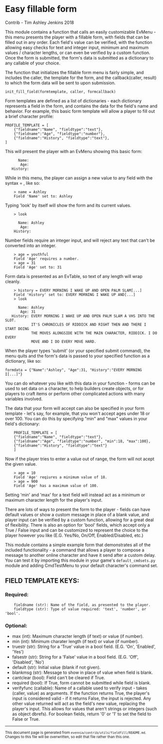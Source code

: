 # Easy fillable form

Contrib - Tim Ashley Jenkins 2018

This module contains a function that calls an easily customizable EvMenu - this
menu presents the player with a fillable form, with fields that can be filled
out in any order. Each field's value can be verified, with the function
allowing easy checks for text and integer input, minimum and maximum values /
character lengths, or can even be verified by a custom function. Once the form
is submitted, the form's data is submitted as a dictionary to any callable of
your choice.

The function that initializes the fillable form menu is fairly simple, and
includes the caller, the template for the form, and the callback(caller, result)
to which the form data will be sent to upon submission.

    init_fill_field(formtemplate, caller, formcallback)

Form templates are defined as a list of dictionaries - each dictionary
represents a field in the form, and contains the data for the field's name and
behavior. For example, this basic form template will allow a player to fill out
a brief character profile:

    PROFILE_TEMPLATE = [
        {"fieldname":"Name", "fieldtype":"text"},
        {"fieldname":"Age", "fieldtype":"number"},
        {"fieldname":"History", "fieldtype":"text"},
    ]

This will present the player with an EvMenu showing this basic form:

```
      Name:
       Age:
   History:
```

While in this menu, the player can assign a new value to any field with the
syntax <field> = <new value>, like so:

```
    > name = Ashley
    Field 'Name' set to: Ashley
```

Typing 'look' by itself will show the form and its current values.

```
    > look

      Name: Ashley
       Age:
    History:
```

Number fields require an integer input, and will reject any text that can't
be converted into an integer.

```
    > age = youthful
    Field 'Age' requires a number.
    > age = 31
    Field 'Age' set to: 31
```

Form data is presented as an EvTable, so text of any length will wrap cleanly.

```
    > history = EVERY MORNING I WAKE UP AND OPEN PALM SLAM[...]
    Field 'History' set to: EVERY MORNING I WAKE UP AND[...]
    > look

      Name: Ashley
       Age: 31
   History: EVERY MORNING I WAKE UP AND OPEN PALM SLAM A VHS INTO THE SLOT.
            IT'S CHRONICLES OF RIDDICK AND RIGHT THEN AND THERE I START DOING
            THE MOVES ALONGSIDE WITH THE MAIN CHARACTER, RIDDICK. I DO EVERY
            MOVE AND I DO EVERY MOVE HARD.
```

When the player types 'submit' (or your specified submit command), the menu
quits and the form's data is passed to your specified function as a dictionary,
like so:

    formdata = {"Name":"Ashley", "Age":31, "History":"EVERY MORNING I[...]"}

You can do whatever you like with this data in your function - forms can be used
to set data on a character, to help builders create objects, or for players to
craft items or perform other complicated actions with many variables involved.

The data that your form will accept can also be specified in your form template -
let's say, for example, that you won't accept ages under 18 or over 100. You can
do this by specifying "min" and "max" values in your field's dictionary:

```
    PROFILE_TEMPLATE = [
    {"fieldname":"Name", "fieldtype":"text"},
    {"fieldname":"Age", "fieldtype":"number", "min":18, "max":100},
    {"fieldname":"History", "fieldtype":"text"}
    ]
```

Now if the player tries to enter a value out of range, the form will not acept the
given value.

```
    > age = 10
    Field 'Age' reqiures a minimum value of 18.
    > age = 900
    Field 'Age' has a maximum value of 100.
```

Setting 'min' and 'max' for a text field will instead act as a minimum or
maximum character length for the player's input.

There are lots of ways to present the form to the player - fields can have default
values or show a custom message in place of a blank value, and player input can be
verified by a custom function, allowing for a great deal of flexibility. There
is also an option for 'bool' fields, which accept only a True / False input and
can be customized to represent the choice to the player however you like (E.G.
Yes/No, On/Off, Enabled/Disabled, etc.)

This module contains a simple example form that demonstrates all of the included
functionality - a command that allows a player to compose a message to another
online character and have it send after a custom delay. You can test it by
importing this module in your game's `default_cmdsets.py` module and adding
CmdTestMenu to your default character's command set.

## FIELD TEMPLATE KEYS:

### Required:

```
    fieldname (str): Name of the field, as presented to the player.
    fieldtype (str): Type of value required: 'text', 'number', or 'bool'.
```

### Optional:

- max (int): Maximum character length (if text) or value (if number).
- min (int): Minimum charater length (if text) or value (if number).
- truestr (str): String for a 'True' value in a bool field.
  (E.G. 'On', 'Enabled', 'Yes')
- falsestr (str): String for a 'False' value in a bool field.
  (E.G. 'Off', 'Disabled', 'No')
- default (str): Initial value (blank if not given).
- blankmsg (str): Message to show in place of value when field is blank.
- cantclear (bool): Field can't be cleared if True.
- required (bool): If True, form cannot be submitted while field is blank.
- verifyfunc (callable): Name of a callable used to verify input - takes
  (caller, value) as arguments. If the function returns True,
  the player's input is considered valid - if it returns False,
  the input is rejected. Any other value returned will act as
  the field's new value, replacing the player's input. This
  allows for values that aren't strings or integers (such as
  object dbrefs). For boolean fields, return '0' or '1' to set
  the field to False or True.


----

<small>This document page is generated from `evennia/contrib/utils/fieldfill/README.md`. Changes to this
file will be overwritten, so edit that file rather than this one.</small>
